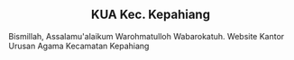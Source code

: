 <h2 align="center">KUA Kec. Kepahiang</h2>

Bismillah, Assalamu'alaikum Warohmatulloh Wabarokatuh.
Website Kantor Urusan Agama Kecamatan Kepahiang
